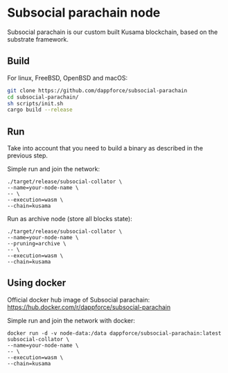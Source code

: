 # Subsocial parachain node

Subsocial parachain is our custom built Kusama blockchain, based on the substrate framework.

## Build

For linux, FreeBSD, OpenBSD and macOS:

```sh
git clone https://github.com/dappforce/subsocial-parachain
cd subsocial-parachain/
sh scripts/init.sh
cargo build --release
```

## Run

Take into account that you need to build a binary as described in the previous step.

Simple run and join the network:

```shell
./target/release/subsocial-collator \
--name=your-node-name \
-- \
--execution=wasm \
--chain=kusama
```

Run as archive node (store all blocks state):

```shell
./target/release/subsocial-collator \
--name=your-node-name \
--pruning=archive \
-- \
--execution=wasm \
--chain=kusama
```

## Using docker

Official docker hub image of Subsocial parachain: https://hub.docker.com/r/dappforce/subsocial-parachain

Simple run and join the network with docker:

```shell
docker run -d -v node-data:/data dappforce/subsocial-parachain:latest subsocial-collator \
--name=your-node-name \
-- \
--execution=wasm \
--chain=kusama
```
